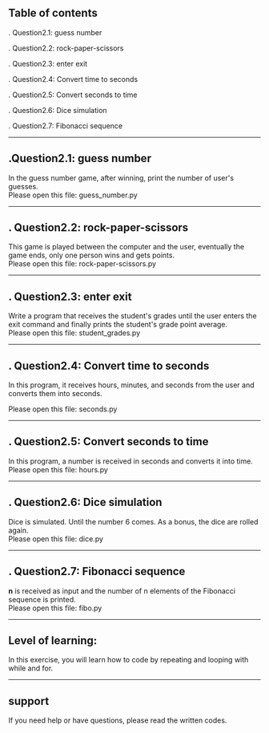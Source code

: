 
## Table of contents

 . Question2.1: guess number

 . Question2.2: rock-paper-scissors

 . Question2.3: enter exit

 . Question2.4: Convert time to seconds

 . Question2.5: Convert seconds to time

 . Question2.6: Dice simulation

 . Question2.7: Fibonacci sequence

---
## .Question2.1: guess number
In the guess number game, after winning, print the number of user's guesses.  
Please open this file: guess_number.py

---
## . Question2.2: rock-paper-scissors
This game is played between the computer and the user, eventually the game ends, only one person wins and gets points.  
Please open this file: rock-paper-scissors.py

---
## . Question2.3: enter exit
Write a program that receives the student's grades until the user enters the exit command and finally prints the student's grade point average.  
Please open this file: student_grades.py

---
## . Question2.4: Convert time to seconds

In this program, it receives hours, minutes, and seconds from the user and converts them into seconds.  

Please open this file: seconds.py

---
## . Question2.5: Convert seconds to time
In this program, a number is received in seconds and converts it into time.  
Please open this file: hours.py

---
## . Question2.6: Dice simulation
Dice is simulated. Until the number 6 comes. As a bonus, the dice are rolled again.  
Please open this file: dice.py

---
## . Question2.7: Fibonacci sequence
**n** is received as input and the number of n elements of the Fibonacci sequence is printed.  
Please open this file: fibo.py

---
## Level of learning:
In this exercise, you will learn how to code by repeating and looping with while and for.

---
## support
If you need help or have questions, please read the written codes.
